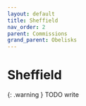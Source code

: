 ```yaml
---
layout: default
title: Sheffield
nav_order: 2
parent: Commissions
grand_parent: Obelisks
---
```


# Sheffield

{: .warning }
TODO write

